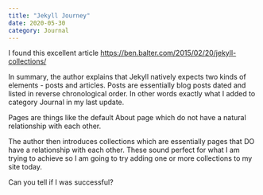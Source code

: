 ```yaml
---
title: "Jekyll Journey"
date: 2020-05-30
category: Journal
---
```


I found this excellent article https://ben.balter.com/2015/02/20/jekyll-collections/ 

In summary, the author explains that Jekyll natively expects two kinds of elements - posts and articles.  Posts are essentially blog posts dated and listed in reverse chronological order.  In other words exactly what I added to category Journal in my last update.

Pages are things like the default About page which do not have a natural relationship with each other.

The author then introduces collections which are essentially pages that DO have a relationship with each other.  These sound perfect for what I am trying to achieve so I am going to try adding one or more collections to my site today.

Can you tell if I was successful?
